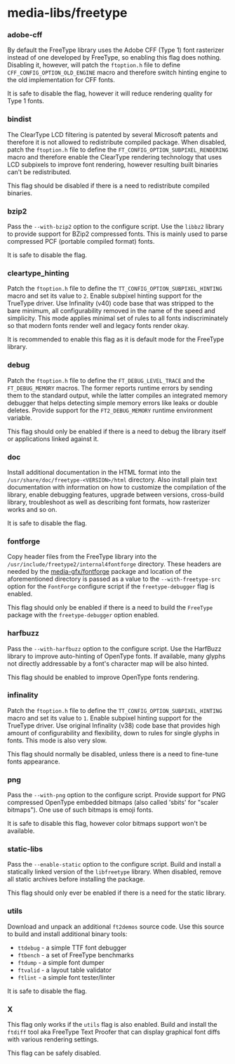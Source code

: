 # media-libs/freetype

### adobe-cff
By default the FreeType library uses the Adobe CFF (Type 1) font rasterizer instead of one developed by FreeType, so enabling this flag does nothing. Disabling it, however, will patch the `ftoption.h` file to define `CFF_CONFIG_OPTION_OLD_ENGINE` macro and therefore switch hinting engine to the old implementation for CFF fonts.

It is safe to disable the flag, however it will reduce rendering quality for Type 1 fonts.

### bindist
The ClearType LCD filtering is patented by several Microsoft patents and therefore it is not allowed to redistribute compiled package. When disabled, patch the `ftoption.h` file to define the `FT_CONFIG_OPTION_SUBPIXEL_RENDERING` macro and therefore enable the ClearType rendering technology that uses LCD subpixels to improve font rendering, however resulting built binaries can't be redistributed.

This flag should be disabled if there is a need to redistribute compiled binaries.

### bzip2
Pass the `--with-bzip2` option to the configure script. Use the `libbz2` library to provide support for BZip2 compressed fonts. This is mainly used to parse compressed PCF (portable compiled format) fonts.

It is safe to disable the flag.

### cleartype_hinting
Patch the `ftoption.h` file to define the `TT_CONFIG_OPTION_SUBPIXEL_HINTING` macro and set its value to `2`. Enable subpixel hinting support for the TrueType driver. Use Infinality (v40) code base that was stripped to the bare minimum, all configurability removed in the name of the speed and simplicity. This mode applies minimal set of rules to all fonts indiscriminately so that modern fonts render well and legacy fonts render okay.

It is recommended to enable this flag as it is default mode for the FreeType library.

### debug
Patch the `ftoption.h` file to define the `FT_DEBUG_LEVEL_TRACE` and the `FT_DEBUG_MEMORY` macros. The former reports runtime errors by sending them to the standard output, while the latter compiles an integrated memory debugger that helps detecting simple memory errors like leaks or double deletes. Provide support for the `FT2_DEBUG_MEMORY` runtime environment variable.

This flag should only be enabled if there is a need to debug the library itself or applications linked against it.

### doc
Install additional documentation in the HTML format into the `/usr/share/doc/freetype-<VERSION>/html` directory. Also install plain text documentation with information on how to customize the compilation of the library, enable debugging features, upgrade between versions, cross-build library, troubleshoot as well as describing font formats, how rasterizer works and so on.

It is safe to disable the flag.

### fontforge
Copy header files from the FreeType library into the `/usr/include/freetype2/internal4fontforge` directory. These headers are needed by the [media-gfx/fontforge](../media-gfx/fontforge.md) package and location of the aforementioned directory is passed as a value to the `--with-freetype-src` option for the `FontForge` configure script if the `freetype-debugger` flag is enabled.

This flag should only be enabled if there is a need to build the `FreeType` package with the `freetype-debugger` option enabled.

### harfbuzz
Pass the `--with-harfbuzz` option to the configure script. Use the HarfBuzz library to improve auto-hinting of OpenType fonts. If available, many glyphs not directly addressable by a font's character map will be also hinted.

This flag should be enabled to improve OpenType fonts rendering.

### infinality
Patch the `ftoption.h` file to define the `TT_CONFIG_OPTION_SUBPIXEL_HINTING` macro and set its value to `1`. Enable subpixel hinting support for the TrueType driver. Use original Infinality (v38) code base that provides high amount of configurability and flexibility, down to rules for single glyphs in fonts. This mode is also very slow.

This flag should normally be disabled, unless there is a need to fine-tune fonts appearance.

### png
Pass the `--with-png` option to the configure script. Provide support for PNG compressed OpenType embedded bitmaps (also called 'sbits' for "scaler bitmaps"). One use of such bitmaps is emoji fonts.

It is safe to disable this flag, however color bitmaps support won't be available.

### static-libs
Pass the `--enable-static` option to the configure script. Build and install a statically linked version of the `libfreetype` library. When disabled, remove all static archives before installing the package.

This flag should only ever be enabled if there is a need for the static library.

### utils
Download and unpack an additional `ft2demos` source code. Use this source to build and install additional binary tools:

- `ttdebug` - a simple TTF font debugger
- `ftbench` - a set of FreeType benchmarks
- `ftdump` - a simple font dumper
- `ftvalid` - a layout table validator
- `ftlint` - a simple font tester/linter

It is safe to disable the flag.

### X
This flag only works if the `utils` flag is also enabled. Build and install the `ftdiff` tool aka FreeType Text Proofer that can display graphical font diffs with various rendering settings.

This flag can be safely disabled.
